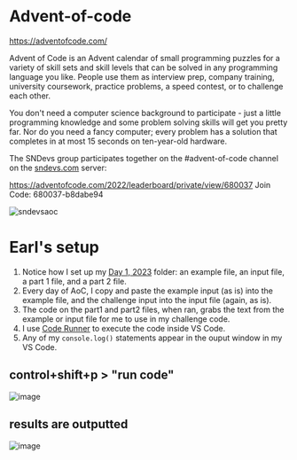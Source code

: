 # Advent-of-code

https://adventofcode.com/

Advent of Code is an Advent calendar of small programming puzzles for a variety of skill sets and skill levels that can be solved in any programming language you like. People use them as interview prep, company training, university coursework, practice problems, a speed contest, or to challenge each other.

You don't need a computer science background to participate - just a little programming knowledge and some problem solving skills will get you pretty far. Nor do you need a fancy computer; every problem has a solution that completes in at most 15 seconds on ten-year-old hardware.

The SNDevs group participates together on the #advent-of-code channel on the [sndevs.com](https://sndevs.com/) server:

https://adventofcode.com/2022/leaderboard/private/view/680037
Join Code: 680037-b8dabe94

![sndevsaoc](https://github.com/earlduque/Advent-of-code/assets/31702109/5ba108ff-d7fd-472c-9e21-d9c989849381)

# Earl's setup

1. Notice how I set up my [Day 1, 2023](https://github.com/earlduque/Advent-of-code/tree/main/2023/Day%201) folder: an example file, an input file, a part 1 file, and a part 2 file.
2. Every day of AoC, I copy and paste the example input (as is) into the example file, and the challenge input into the input file (again, as is).
3. The code on the part1 and part2 files, when ran, grabs the text from the example or input file for me to use in my challenge code.
4. I use [Code Runner](https://marketplace.visualstudio.com/items?itemName=formulahendry.code-runner) to execute the code inside VS Code.
5. Any of my `console.log()` statements appear in the ouput window in my VS Code.

## control+shift+p > "run code"

![image](https://github.com/earlduque/Advent-of-code/assets/31702109/af625eb6-3e3d-4273-a212-bb0eab1fb2db)

## results are outputted

![image](https://github.com/earlduque/Advent-of-code/assets/31702109/c0b7558a-d7b9-4c72-9b7c-3f54c0446f73)
